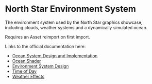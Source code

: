# North Star Environment System

The environment system used by the North Star graphics showcase, including clouds, weather systems and a dynamically simulated ocean.

Requires an Asset reimport on first import.

Links to the official documentation here:

- [Ocean System Design and Implementation](../../Documentation/OceanSystemDesignAndImplementation.md)
- [Ocean Shader](../../Documentation/OceanShader.md)
- [Environment System Design](../../Documentation/EnvironmentSystemDesign.md)
- [Time of Day](../../Documentation/TimeOfDay.md)
- [Weather Effects](../../Documentation/WeatherEffects.md)